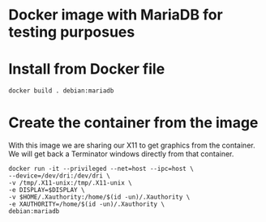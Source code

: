 # Docker image with MariaDB for testing purposues


# Install from Docker file
```
docker build . debian:mariadb
```

# Create the container from the image
With this image we are sharing our X11 to get graphics from the container.
We will get back a Terminator windows directly from that container.

```
docker run -it --privileged --net=host --ipc=host \
--device=/dev/dri:/dev/dri \
-v /tmp/.X11-unix:/tmp/.X11-unix \
-e DISPLAY=$DISPLAY \
-v $HOME/.Xauthority:/home/$(id -un)/.Xauthority \
-e XAUTHORITY=/home/$(id -un)/.Xauthority \
debian:mariadb
```

